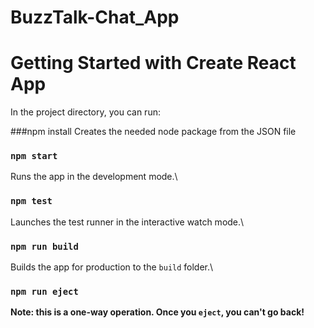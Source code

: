 # BuzzTalk-Chat_App

# Getting Started with Create React App

In the project directory, you can run:

###npm install
Creates the needed node package from the JSON file

### `npm start`

Runs the app in the development mode.\

### `npm test`

Launches the test runner in the interactive watch mode.\

### `npm run build`

Builds the app for production to the `build` folder.\

### `npm run eject`

**Note: this is a one-way operation. Once you `eject`, you can't go back!**